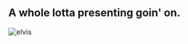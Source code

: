 ## A whole lotta presenting goin' on.

![elvis](https://upload.wikimedia.org/wikipedia/commons/9/99/Elvis_Presley_promoting_Jailhouse_Rock.jpg)
